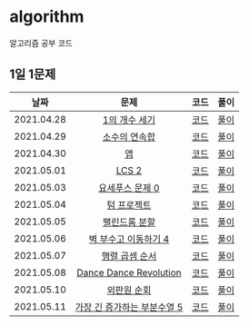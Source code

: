 # algorithm

알고리즘 공부 코드

## 1일 1문제

|    날짜    |                           문제                           |              코드               |             풀이             |
| :--------: | :------------------------------------------------------: | :-----------------------------: | :--------------------------: |
| 2021.04.28 |  [1의 개수 세기](https://www.acmicpc.net/problem/9527)   |  [코드](./baekjoon/9527-1의개수세기.cpp)   | [풀이](./solutions/9527-1의개수세기.md)  |
| 2021.04.29 |  [소수의 연속합](https://www.acmicpc.net/problem/1644)   |  [코드](./baekjoon/1644-소수의연속합.cpp)  | [풀이](./solutions/1644-소수의연속합.md) |
| 2021.04.30 |        [앱](https://www.acmicpc.net/problem/7579)        |       [코드](./baekjoon/7579-앱.cpp)       |      [풀이](./solutions/7579-앱.md)      |
| 2021.05.01 |      [LCS 2](https://www.acmicpc.net/problem/9252)       |      [코드](./baekjoon/9252-LCS2.cpp)      |     [풀이](./solutions/9252-LCS2.md)     |
| 2021.05.03 | [요세푸스 문제 0](https://www.acmicpc.net/problem/11866) | [코드](./baekjoon/11866-요세푸스문제0.cpp) | [풀이](./solutions/11866-요세푸스문제0.md)                 |
| 2021.05.04 |   [텀 프로젝트](https://www.acmicpc.net/problem/9466)    |   [코드](./baekjoon/9466-텀프로젝트.cpp)   |  [풀이](./solutions/9466-텀프로젝트.md)  |
| 2021.05.05 |  [팰린드롬 분할](https://www.acmicpc.net/problem/1509)   |  [코드](./baekjoon/1509-팰린드롬분할.cpp)  | [풀이](./solutions/1509-팰린드롬분할.md) |
| 2021.05.06 | [벽 부수고 이동하기 4](https://www.acmicpc.net/problem/16946) | [코드](./baekjoon/16946-벽부수고이동하기4.cpp) | [풀이](./solutions/16946-벽부수고이동하기4.md) |
| 2021.05.07 | [행렬 곱셈 순서](https://www.acmicpc.net/problem/11049) | [코드](./baekjoon/11049-행렬곱셈순서.cpp) | [풀이](./solutions/11049-행렬곱셈순서.md) |
| 2021.05.08 | [Dance Dance Revolution](https://www.acmicpc.net/problem/2342) | [코드](./baekjoon/2342-DDR.cpp) | [풀이](./solutions/2342-DDR.md) |
| 2021.05.10 | [외판원 순회](https://www.acmicpc.net/problem/2098) | [코드](./baekjoon/2098-외판원순회.cpp) | [풀이](./solutions/2098-외판원순회.md) |
| 2021.05.11 | [가장 긴 증가하는 부분수열 5](https://www.acmicpc.net/problem/14003) | [코드](./baekjoon/14003-가장긴증가하는부분수열5.cpp) | [풀이](./solutions/14003-가장긴증가하는부분수열5.md) |
